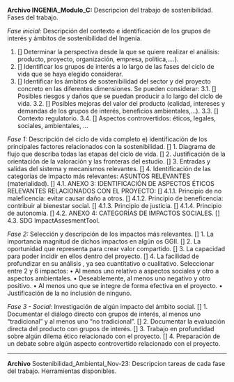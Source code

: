 **Archivo INGENIA_Modulo_C:** Descripcion del trabajo de sostenibilidad. Fases del trabajo.

*Fase inicial:* Descripción del contexto e identificación de los grupos de interés y ámbitos de sostenibilidad del Ingenia.
1. [] Determinar la perspectiva desde la que se quiere realizar el análisis: producto, proyecto, organización, empresa, política,….).
2. [] Identificar los grupos de interés a lo largo de las fases del ciclo de vida que se haya elegido considerar.
3. [] Identificar los ámbitos de sostenibilidad del sector y del proyecto concreto en las diferentes dimensiones. Se pueden considerar:
  3.1. [] Posibles riesgos y daños que se puedan producir a lo largo del ciclo de vida.
  3.2. [] Posibles mejoras del valor del producto (calidad, intereses y demandas de los grupos de interés, beneficios ambientales,...).
  3.3. [] Contexto regulatorio.
  3.4. [] Aspectos controvertidos: éticos, legales, sociales, ambientales, ...

*Fase 1:* Descripción del ciclo de vida completo e) identificación de los principales factores relacionados con la sostenibilidad.
[]  1. Diagrama de flujo que describa todas las etapas del ciclo de vida.
[]  2. Justificación de la orientación de la valoración y las fronteras del estudio.
[]  3. Entradas y salidas del sistema y mecanismos relevantes.
[]  4. Identificación de las categorías de impacto más relevantes: ASUNTOS RELEVANTES (materialidad).
[]    4.1. ANEXO 3: IDENTIFICACIÓN DE ASPECTOS ÉTICOS RELEVANTES RELACIONADOS CON EL PROYECTO:
[]      4.1.1. Principio de no maleficencia: evitar causar daño a otros.
[]      4.1.2. Principio de beneficencia: contribuir al bienestar social.
[]      4.1.3. Principio de justicia.
[]      4.1.4. Principio de autonomía.
[]    4.2. ANEXO 4: CATEGORÍAS DE IMPACTOS SOCIALES.
[]    4.3. SDG ImpactAssesmentTool.

*Fase 2:* Selección y descripción de los impactos más relevantes.
[]  1. La importancia magnitud de dichos impactos en algún os GGII.
[]  2. La oportunidad que representa para crear valor compartido.
[]  3. La capacidad para poder incidir en ellos dentro del proyecto.
[]  4. La facilidad de profundizar en su análisis , ya sea cuantitativo o cualitativo.
  Seleccionar entre 2 y 6 impactos:
    • Al menos uno relativo a aspectos sociales y otro a aspectos ambientales.
    • Deseablemente, al menos uno negativo y otro positivo.
    • Al menos uno que se integre de forma efectiva en el proyecto.
    • Justificación de la no inclusión de ninguno.

*Fase 3 - Social:* Investigación de algún impacto del ámbito social.
[]  1. Documentar el diálogo directo con grupos de interés, al menos uno “tradicional” y al menos uno “no tradicional”.
[]  2. Documentar la evaluación directa del producto con grupos de interés.
[]  3. Trabajo en profundidad sobre algún dilema ético relacionado con el proyecto.
[]  4. Preparación de un debate sobre algún aspecto controvertido relacionado con el proyecto.

------------------------------------------------------------------------------------------------------------------------

**Archivo** Sostenibilidad_Ambiental_Nov-23: Descripcion tareas de cada fase del trabajo. Herramientas disponibles.
